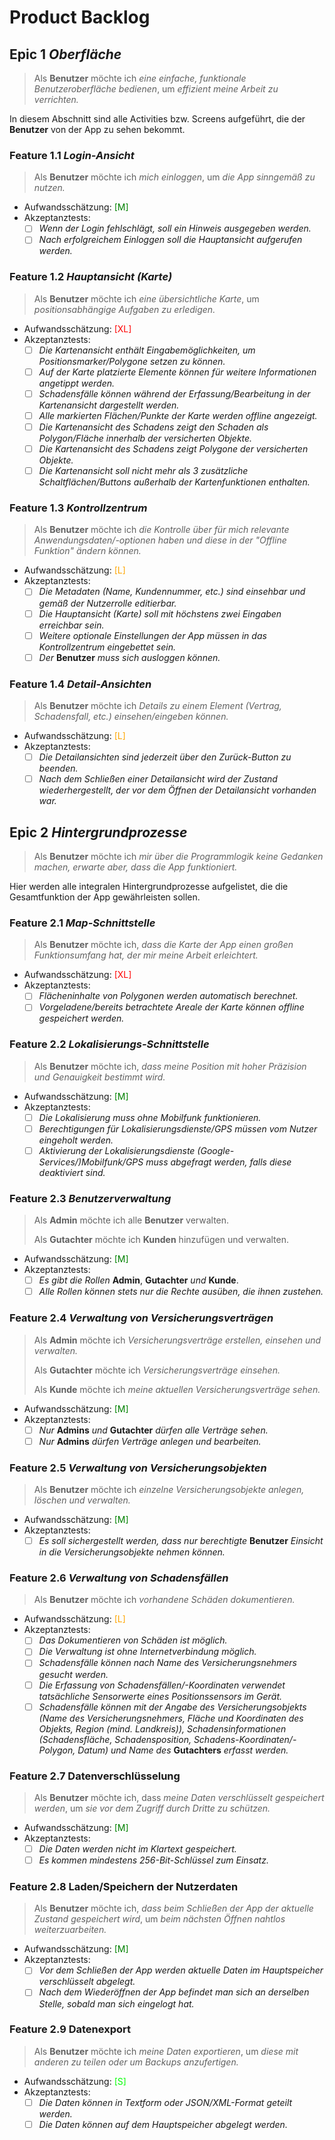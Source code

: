 # Product Backlog

## Epic 1 *Oberfläche*

> Als **Benutzer** möchte ich *eine einfache, funktionale Benutzeroberfläche bedienen*, um *effizient meine Arbeit zu verrichten.*

In diesem Abschnitt sind alle Activities bzw. Screens aufgeführt, die der **Benutzer** von der App zu sehen bekommt.

### Feature 1.1 *Login-Ansicht*

> Als **Benutzer** möchte ich *mich einloggen*, um *die App sinngemäß zu nutzen.*

- Aufwandsschätzung: <span style="color:green">[M]</span>
- Akzeptanztests:
    - [ ] *Wenn der Login fehlschlägt, soll ein Hinweis ausgegeben werden.*
    - [ ] *Nach erfolgreichem Einloggen soll die Hauptansicht aufgerufen werden.*

### Feature 1.2 *Hauptansicht (Karte)*

> Als **Benutzer** möchte ich *eine übersichtliche Karte*, um *positionsabhängige Aufgaben zu erledigen.*

- Aufwandsschätzung: <span style="color:red">[XL]</span>
- Akzeptanztests:
    - [ ] *Die Kartenansicht enthält Eingabemöglichkeiten, um Positionsmarker/Polygone setzen zu können.*
    - [ ] *Auf der Karte platzierte Elemente können für weitere Informationen angetippt werden.*
    - [ ] *Schadensfälle können während der Erfassung/Bearbeitung in der Kartenansicht dargestellt werden.*
    - [ ] *Alle markierten Flächen/Punkte der Karte werden offline angezeigt.*
    - [ ] *Die Kartenansicht des Schadens zeigt den Schaden als Polygon/Fläche innerhalb der versicherten Objekte.*
    - [ ] *Die Kartenansicht des Schadens zeigt Polygone der versicherten Objekte.*
    - [ ] *Die Kartenansicht soll nicht mehr als 3 zusätzliche Schaltflächen/Buttons außerhalb der Kartenfunktionen enthalten.*

### Feature 1.3 *Kontrollzentrum*

> Als **Benutzer** möchte ich *die Kontrolle über für mich relevante Anwendungsdaten/-optionen haben und diese in der "Offline Funktion" ändern können.*

- Aufwandsschätzung: <span style="color:orange">[L]</span>
- Akzeptanztests:
    - [ ] *Die Metadaten (Name, Kundennummer, etc.) sind einsehbar und gemäß der Nutzerrolle editierbar.*
    - [ ] *Die Hauptansicht (Karte) soll mit höchstens zwei Eingaben erreichbar sein.*
    - [ ] *Weitere optionale Einstellungen der App müssen in das Kontrollzentrum eingebettet sein.*
    - [ ] *Der* **Benutzer** *muss sich ausloggen können.*

### Feature 1.4 *Detail-Ansichten*

> Als **Benutzer** möchte ich *Details zu einem Element (Vertrag, Schadensfall, etc.) einsehen/eingeben können.*

- Aufwandsschätzung: <span style="color:orange">[L]</span>
- Akzeptanztests:
    - [ ] *Die Detailansichten sind jederzeit über den Zurück-Button zu beenden.*
    - [ ] *Nach dem Schließen einer Detailansicht wird der Zustand wiederhergestellt, der vor dem Öffnen der Detailansicht vorhanden war.*
    
## Epic 2 *Hintergrundprozesse*

> Als **Benutzer** möchte ich *mir über die Programmlogik keine Gedanken machen, erwarte aber, dass die App funktioniert.*

Hier werden alle integralen Hintergrundprozesse aufgelistet, die die Gesamtfunktion der App gewährleisten sollen.

### Feature 2.1 *Map-Schnittstelle*

> Als **Benutzer** möchte ich, *dass die Karte der App einen großen Funktionsumfang hat, der mir meine Arbeit erleichtert.*

- Aufwandsschätzung: <span style="color:red">[XL]</span>
- Akzeptanztests:
    - [ ] *Flächeninhalte von Polygonen werden automatisch berechnet.*
    - [ ] *Vorgeladene/bereits betrachtete Areale der Karte können offline gespeichert werden.*

### Feature 2.2 *Lokalisierungs-Schnittstelle*

> Als **Benutzer** möchte ich, *dass meine Position mit hoher Präzision und Genauigkeit bestimmt wird.*

- Aufwandsschätzung: <span style="color:green">[M]</span>
- Akzeptanztests:
    - [ ] *Die Lokalisierung muss ohne Mobilfunk funktionieren.*
    - [ ] *Berechtigungen für Lokalisierungsdienste/GPS müssen vom Nutzer eingeholt werden.*
    - [ ] *Aktivierung der Lokalisierungsdienste (Google-Services/)Mobilfunk/GPS muss abgefragt werden, falls diese deaktiviert sind.*

### Feature 2.3 *Benutzerverwaltung*

> Als **Admin** möchte ich alle **Benutzer** verwalten.
> 
> Als **Gutachter** möchte ich **Kunden** hinzufügen und verwalten.

- Aufwandsschätzung: <span style="color:green">[M]</span>
- Akzeptanztests:
    - [ ] *Es gibt die Rollen* **Admin**, **Gutachter** *und* **Kunde**.
    - [ ] *Alle Rollen können stets nur die Rechte ausüben, die ihnen zustehen.*

### Feature 2.4 *Verwaltung von Versicherungsverträgen*

> Als **Admin** möchte ich *Versicherungsverträge erstellen, einsehen und verwalten.*
> 
> Als **Gutachter** möchte ich *Versicherungsverträge einsehen.*
>
> Als **Kunde** möchte ich *meine aktuellen Versicherungsverträge sehen.*

- Aufwandsschätzung: <span style="color:green">[M]</span>
- Akzeptanztests:
    - [ ] *Nur* **Admins** *und* **Gutachter** *dürfen alle Verträge sehen.*
    - [ ] *Nur* **Admins** *dürfen Verträge anlegen und bearbeiten.*

### Feature 2.5 *Verwaltung von Versicherungsobjekten*

> Als **Benutzer** möchte ich *einzelne Versicherungsobjekte anlegen, löschen und verwalten.*

- Aufwandsschätzung: <span style="color:green">[M]</span>
- Akzeptanztests:
    - [ ] *Es soll sichergestellt werden, dass nur berechtigte* **Benutzer** *Einsicht in die Versicherungsobjekte nehmen können.*

### Feature 2.6 *Verwaltung von Schadensfällen*

> Als **Benutzer** möchte ich *vorhandene Schäden dokumentieren.*

- Aufwandsschätzung: <span style="color:orange">[L]</span>
- Akzeptanztests:
    - [ ] *Das Dokumentieren von Schäden ist möglich.*
    - [ ] *Die Verwaltung ist ohne Internetverbindung möglich.*
    - [ ] *Schadensfälle können nach Name des Versicherungsnehmers gesucht werden.*
    - [ ] *Die Erfassung von Schadensfällen/-Koordinaten verwendet tatsächliche Sensorwerte eines Positionssensors im Gerät.*
    - [ ] *Schadensfälle können mit der Angabe des Versicherungsobjekts (Name des Versicherungsnehmers, Fläche und Koordinaten des Objekts, Region (mind. Landkreis)), Schadensinformationen (Schadensfläche, Schadensposition, Schadens-Koordinaten/-Polygon, Datum) und Name des* **Gutachters** *erfasst werden.*

### Feature 2.7 Datenverschlüsselung

> Als **Benutzer** möchte ich, dass *meine Daten verschlüsselt gespeichert werden*, um *sie vor dem Zugriff durch Dritte zu schützen.*

- Aufwandsschätzung: <span style="color:green">[M]</span>
- Akzeptanztests:
    - [ ] *Die Daten werden nicht im Klartext gespeichert.*
    - [ ] *Es kommen mindestens 256-Bit-Schlüssel zum Einsatz.*

### Feature 2.8 Laden/Speichern der Nutzerdaten

> Als **Benutzer** möchte ich, *dass beim Schließen der App der aktuelle Zustand gespeichert wird*, um *beim nächsten Öffnen nahtlos weiterzuarbeiten.*

- Aufwandsschätzung: <span style="color:green">[M]</span>
- Akzeptanztests:
    - [ ] *Vor dem Schließen der App werden aktuelle Daten im Hauptspeicher verschlüsselt abgelegt.*
    - [ ] *Nach dem Wiederöffnen der App befindet man sich an derselben Stelle, sobald man sich eingelogt hat.*

### Feature 2.9 Datenexport

> Als **Benutzer** möchte ich *meine Daten exportieren*, um *diese mit anderen zu teilen oder um Backups anzufertigen.*

- Aufwandsschätzung: <span style="color:lime">[S]</span>
- Akzeptanztests:
    - [ ] *Die Daten können in Textform oder JSON/XML-Format geteilt werden.*
    - [ ] *Die Daten können auf dem Hauptspeicher abgelegt werden.*
